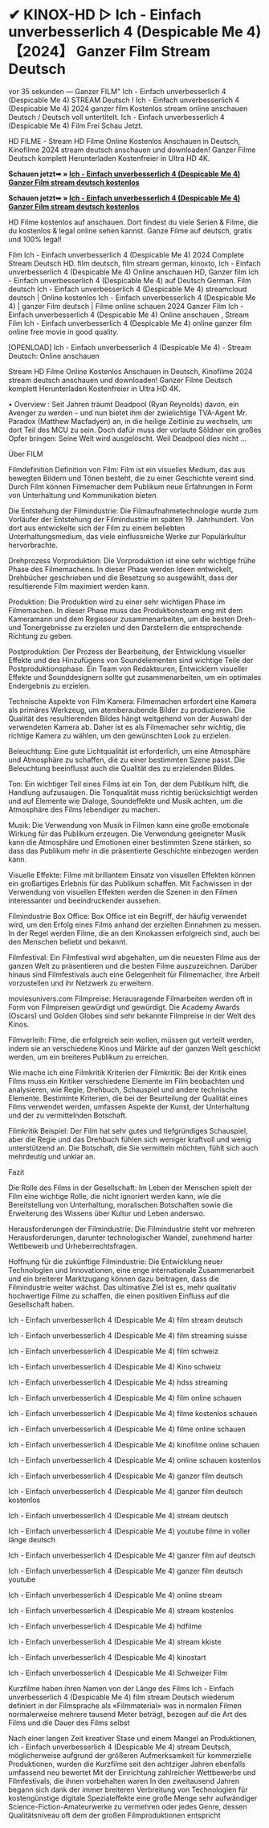# ✔ KINOX-HD ▷ Ich - Einfach unverbesserlich 4 (Despicable Me 4) 【2024】 Ganzer Film Stream Deutsch


vor 35 sekunden — Ganzer FILM" Ich - Einfach unverbesserlich 4 (Despicable Me 4) STREAM Deutsch ! Ich - Einfach unverbesserlich 4 (Despicable Me 4) 2024 ganzer film Kostenlos stream online anschauen Deutsch / Deutsch voll untertitelt. Ich - Einfach unverbesserlich 4 (Despicable Me 4) Film Frei Schau Jetzt.

HD FILME - Stream HD Filme Online Kostenlos Anschauen in Deutsch, Kinofilme 2024 stream deutsch anschauen und downloaden! Ganzer Filme Deutsch komplett Herunterladen Kostenfreier in Ultra HD 4K.

**Schauen jetzt➥ » [Ich - Einfach unverbesserlich 4 (Despicable Me 4) Ganzer Film stream deutsch kostenlos](https://is.gd/bA0yvK)**

**Schauen jetzt➥ » [Ich - Einfach unverbesserlich 4 (Despicable Me 4) Ganzer Film stream deutsch kostenlos](https://is.gd/bA0yvK)**

HD Filme kostenlos auf anschauen. Dort findest du viele Serien & Filme, die du kostenlos & legal online sehen kannst. Ganze Filme auf deutsch, gratis und 100% legal!

Film Ich - Einfach unverbesserlich 4 (Despicable Me 4) 2024 Complete Stream Deutsch HD. film deutsch, film stream german, kinoxto, Ich - Einfach unverbesserlich 4 (Despicable Me 4) Online anschauen HD, Ganzer film Ich - Einfach unverbesserlich 4 (Despicable Me 4) auf Deutsch German. Film deutsch Ich - Einfach unverbesserlich 4 (Despicable Me 4) streamcloud deutsch | Online kostenlos Ich - Einfach unverbesserlich 4 (Despicable Me 4) | ganzer Film deutsch | Filme online schauen 2024 Ganzer Film Ich - Einfach unverbesserlich 4 (Despicable Me 4) Online anschauen , Stream Film Ich - Einfach unverbesserlich 4 (Despicable Me 4) online ganzer film online free movie in good quality.

[OPENLOAD] Ich - Einfach unverbesserlich 4 (Despicable Me 4) - Stream Deutsch: Online anschauen

Stream HD Filme Online Kostenlos Anschauen in Deutsch, Kinofilme 2024 stream deutsch anschauen und downloaden! Ganzer Filme Deutsch komplett Herunterladen Kostenfreier in Ultra HD 4K.

• Overview : Seit Jahren träumt Deadpool (Ryan Reynolds) davon, ein Avenger zu werden – und nun bietet ihm der zwielichtige TVA-Agent Mr. Paradox (Matthew Macfadyen) an, in die heilige Zeitlinie zu wechseln, um dort Teil des MCU zu sein. Doch dafür muss der vorlaute Söldner ein großes Opfer bringen: Seine Welt wird ausgelöscht. Weil Deadpool dies nicht ...

Über FILM

Filmdefinition
Definition von Film: Film ist ein visuelles Medium, das aus bewegten Bildern und Tönen besteht, die zu einer Geschichte vereint sind. Durch Film können Filmemacher dem Publikum neue Erfahrungen in Form von Unterhaltung und Kommunikation bieten.

Die Entstehung der Filmindustrie: Die Filmaufnahmetechnologie wurde zum Vorläufer der Entstehung der Filmindustrie im späten 19. Jahrhundert. Von dort aus entwickelte sich der Film zu einem beliebten Unterhaltungsmedium, das viele einflussreiche Werke zur Populärkultur hervorbrachte.

Drehprozess
Vorproduktion: Die Vorproduktion ist eine sehr wichtige frühe Phase des Filmemachens. In dieser Phase werden Ideen entwickelt, Drehbücher geschrieben und die Besetzung so ausgewählt, dass der resultierende Film maximiert werden kann.

Produktion: Die Produktion wird zu einer sehr wichtigen Phase im Filmemachen. In dieser Phase muss das Produktionsteam eng mit dem Kameramann und dem Regisseur zusammenarbeiten, um die besten Dreh- und Tonergebnisse zu erzielen und den Darstellern die entsprechende Richtung zu geben.

Postproduktion: Der Prozess der Bearbeitung, der Entwicklung visueller Effekte und des Hinzufügens von Soundelementen sind wichtige Teile der Postproduktionsphase. Ein Team von Redakteuren, Entwicklern visueller Effekte und Sounddesignern sollte gut zusammenarbeiten, um ein optimales Endergebnis zu erzielen.

Technische Aspekte von Film
Kamera: Filmemachen erfordert eine Kamera als primäres Werkzeug, um atemberaubende Bilder zu produzieren. Die Qualität des resultierenden Bildes hängt weitgehend von der Auswahl der verwendeten Kamera ab. Daher ist es als Filmemacher sehr wichtig, die richtige Kamera zu wählen, um den gewünschten Look zu erzielen.

Beleuchtung: Eine gute Lichtqualität ist erforderlich, um eine Atmosphäre und Atmosphäre zu schaffen, die zu einer bestimmten Szene passt. Die Beleuchtung beeinflusst auch die Qualität des zu erzielenden Bildes.

Ton: Ein wichtiger Teil eines Films ist ein Ton, der dem Publikum hilft, die Handlung aufzusaugen. Die Tonqualität muss richtig berücksichtigt werden und auf Elemente wie Dialoge, Soundeffekte und Musik achten, um die Atmosphäre des Films lebendiger zu machen.

Musik: Die Verwendung von Musik in Filmen kann eine große emotionale Wirkung für das Publikum erzeugen. Die Verwendung geeigneter Musik kann die Atmosphäre und Emotionen einer bestimmten Szene stärken, so dass das Publikum mehr in die präsentierte Geschichte einbezogen werden kann.

Visuelle Effekte: Filme mit brillantem Einsatz von visuellen Effekten können ein großartiges Erlebnis für das Publikum schaffen. Mit Fachwissen in der Verwendung von visuellen Effekten werden die Szenen in den Filmen interessanter und beeindruckender aussehen.

Filmindustrie
Box Office: Box Office ist ein Begriff, der häufig verwendet wird, um den Erfolg eines Films anhand der erzielten Einnahmen zu messen. In der Regel werden Filme, die an den Kinokassen erfolgreich sind, auch bei den Menschen beliebt und bekannt.

Filmfestival: Ein Filmfestival wird abgehalten, um die neuesten Filme aus der ganzen Welt zu präsentieren und die besten Filme auszuzeichnen. Darüber hinaus sind Filmfestivals auch eine Gelegenheit für Filmemacher, ihre Arbeit vorzustellen und ihr Netzwerk zu erweitern.

moviesunivers.com Filmpreise: Herausragende Filmarbeiten werden oft in Form von Filmpreisen gewürdigt und gewürdigt. Die Academy Awards (Oscars) und Golden Globes sind sehr bekannte Filmpreise in der Welt des Kinos.

Filmverleih: Filme, die erfolgreich sein wollen, müssen gut verteilt werden, indem sie an verschiedene Kinos und Märkte auf der ganzen Welt geschickt werden, um ein breiteres Publikum zu erreichen.

Wie mache ich eine Filmkritik
Kriterien der Filmkritik: Bei der Kritik eines Films muss ein Kritiker verschiedene Elemente im Film beobachten und analysieren, wie Regie, Drehbuch, Schauspiel und andere technische Elemente. Bestimmte Kriterien, die bei der Beurteilung der Qualität eines Films verwendet werden, umfassen Aspekte der Kunst, der Unterhaltung und der zu vermittelnden Botschaft.

Filmkritik Beispiel: Der Film hat sehr gutes und tiefgründiges Schauspiel, aber die Regie und das Drehbuch fühlen sich weniger kraftvoll und wenig unterstützend an. Die Botschaft, die Sie vermitteln möchten, fühlt sich auch mehrdeutig und unklar an.

Fazit

Die Rolle des Films in der Gesellschaft: Im Leben der Menschen spielt der Film eine wichtige Rolle, die nicht ignoriert werden kann, wie die Bereitstellung von Unterhaltung, moralischen Botschaften sowie die Erweiterung des Wissens über Kultur und Leben anderswo.

Herausforderungen der Filmindustrie: Die Filmindustrie steht vor mehreren Herausforderungen, darunter technologischer Wandel, zunehmend harter Wettbewerb und Urheberrechtsfragen.

Hoffnung für die zukünftige Filmindustrie: Die Entwicklung neuer Technologien und Innovationen, eine enge internationale Zusammenarbeit und ein breiterer Marktzugang können dazu beitragen, dass die Filmindustrie weiter wächst. Das ultimative Ziel ist es, mehr qualitativ hochwertige Filme zu schaffen, die einen positiven Einfluss auf die Gesellschaft haben.

Ich - Einfach unverbesserlich 4 (Despicable Me 4) film stream deutsch

Ich - Einfach unverbesserlich 4 (Despicable Me 4) film streaming suisse

Ich - Einfach unverbesserlich 4 (Despicable Me 4) film schweiz

Ich - Einfach unverbesserlich 4 (Despicable Me 4) Kino schweiz

Ich - Einfach unverbesserlich 4 (Despicable Me 4) hdss streaming

Ich - Einfach unverbesserlich 4 (Despicable Me 4) film online schauen

Ich - Einfach unverbesserlich 4 (Despicable Me 4) filme kostenlos schauen

Ich - Einfach unverbesserlich 4 (Despicable Me 4) filme online schauen

Ich - Einfach unverbesserlich 4 (Despicable Me 4) kinofilme online schauen

Ich - Einfach unverbesserlich 4 (Despicable Me 4) online schauen kostenlos

Ich - Einfach unverbesserlich 4 (Despicable Me 4) ganzer film deutsch

Ich - Einfach unverbesserlich 4 (Despicable Me 4) ganzer film deutsch kostenlos

Ich - Einfach unverbesserlich 4 (Despicable Me 4) stream deutsch

Ich - Einfach unverbesserlich 4 (Despicable Me 4) youtube filme in voller länge deutsch

Ich - Einfach unverbesserlich 4 (Despicable Me 4) ganzer film auf deutsch

Ich - Einfach unverbesserlich 4 (Despicable Me 4) ganzer film deutsch youtube

Ich - Einfach unverbesserlich 4 (Despicable Me 4) online stream

Ich - Einfach unverbesserlich 4 (Despicable Me 4) stream kostenlos

Ich - Einfach unverbesserlich 4 (Despicable Me 4) hdfilme

Ich - Einfach unverbesserlich 4 (Despicable Me 4) stream kkiste

Ich - Einfach unverbesserlich 4 (Despicable Me 4) kinostart

Ich - Einfach unverbesserlich 4 (Despicable Me 4) Schweizer Film

Kurzfilme haben ihren Namen von der Länge des Films Ich - Einfach unverbesserlich 4 (Despicable Me 4) film stream Deutsch wiederum definiert in der Filmsprache als «Filmmaterial» was in normalen Filmen normalerweise mehrere tausend Meter beträgt, bezogen auf die Art des Films und die Dauer des Films selbst

Nach einer langen Zeit kreativer Stase und einem Mangel an Produktionen, Ich - Einfach unverbesserlich 4 (Despicable Me 4) stream Deutsch, möglicherweise aufgrund der größeren Aufmerksamkeit für kommerzielle Produktionen, wurden die Kurzfilme seit den achtziger Jahren ebenfalls umfassend neu bewertet Mit der Einrichtung zahlreicher Wettbewerbe und Filmfestivals, die ihnen vorbehalten waren In den zweitausend Jahren begann sich dank der immer breiteren Verbreitung von Technologien für kostengünstige digitale Spezialeffekte eine große Menge sehr aufwändiger Science-Fiction-Amateurwerke zu vermehren oder jedes Genre, dessen Qualitätsniveau oft dem der großen Filmproduktionen entspricht
